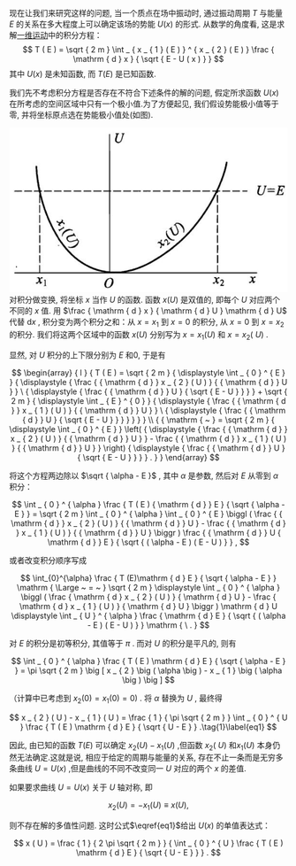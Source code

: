 现在让我们来研究这样的问题, 当一个质点在场中振动时, 通过振动周期 $T$ 与能量 $E$ 的关系在多大程度上可以确定该场的势能 $U ( x )$ 的形式. 从数学的角度看, 这是求解[一维运动](./11一维运动.md)中的积分方程：
$$
T ( E ) = \sqrt { 2 m } \int _ { x _ { 1 } ( E ) } ^ { x _ { 2 } ( E ) } \frac { \mathrm { d } x } { \sqrt { E - U ( x ) } }
$$
其中 $U ( x )$ 是未知函数, 而 $T ( E )$ 是已知函数.

我们先不考虑积分方程是否存在不符合下述条件的解的问题, 假定所求函数 $U ( x )$ 在所考虑的空间区域中只有一个极小值.为了方便起见, 我们假设势能极小值等于零, 并将坐标原点选在势能极小值处(如图).

![](images/e42fa225fc4d31daa62b22ba742caf77bf0c7ada91afdc77593e611eac01995f.jpg)  
对积分做变换, 将坐标 $x$ 当作 $U$ 的函数. 函数 $x ( U )$ 是双值的, 即每个 $U$ 对应两个不同的 $x$ 值. 用 $\frac { \mathrm { d } x } { \mathrm { d } U } \mathrm { d } U$ 代替 ${ \mathrm { d } } x$ , 积分变为两个积分之和：从 $x = x _ { 1 }$ 到 $x = 0$ 的积分, 从 $x = 0$ 到 $x = x _ { 2 }$ 的积分. 我们将这两个区域中的函数 $x ( U )$ 分别写为 $x = x _ { 1 } ( U )$ 和 $x = x _ { 2 } ( \mathrm { ~ } U )$ .

显然, 对 $U$ 积分的上下限分别为 $E$ 和0, 于是有

$$
\begin{array} { l }  { T ( E ) = \sqrt { 2 m } { \displaystyle \int _ { 0 } ^ { E } } { \displaystyle { \frac { { \mathrm { d } } x _ { 2 } ( U ) } { { \mathrm { d } } U } } \ { \displaystyle { \frac { { \mathrm { d } } U } { \sqrt { E - U } } } } + \sqrt { 2 m } { \displaystyle \int _ { E } ^ { 0 } } { \displaystyle { \frac { { \mathrm { d } } x _ { 1 } ( U ) } { { \mathrm { d } } U } } \ { \displaystyle { \frac { { \mathrm { d } } U } { \sqrt { E - U } } } } } } } \\  { { \mathrm { ~ } = \sqrt { 2 m } { \displaystyle \int _ { 0 } ^ { E } } \left( { \displaystyle { \frac { { \mathrm { d } } x _ { 2 } ( U ) } { { \mathrm { d } } U } } - \frac { { \mathrm { d } } x _ { 1 } ( U ) } { { \mathrm { d } } U } } \right) { \displaystyle { \frac { { \mathrm { d } } U } { \sqrt { E - U } } } } . } } \end{array}
$$

将这个方程两边除以 $\sqrt { \alpha - E }$ , 其中 $\alpha$ 是参数, 然后对 $E$ 从零到 $\alpha$ 积分：

$$
\int _ { 0 } ^ { \alpha } \frac { T ( E ) { \mathrm { d } } E } { \sqrt { \alpha - E } } = \sqrt { 2 m } \int _ { 0 } ^ { \alpha } \int _ { 0 } ^ { E } \biggl ( \frac { { \mathrm { d } } x _ { 2 } ( U ) } { { \mathrm { d } } U } - \frac { { \mathrm { d } } x _ { 1 } ( U ) } { { \mathrm { d } } U } \biggr ) \frac { { \mathrm { d } } U { \mathrm { d } } E } { \sqrt { ( \alpha - E ) ( E - U ) } } ,
$$

或者改变积分顺序写成

$$
\int_{0}^{\alpha} \frac { T (E)\mathrm { d } E } { \sqrt { \alpha - E } } \mathrm { \Large ~ = ~ } \sqrt { 2 m } \displaystyle \int _ { 0 } ^ { \alpha } \biggl ( \frac { \mathrm { d } x _ { 2 } ( U ) } { \mathrm { d } U } - \frac { \mathrm { d } x _ { 1 } ( U ) } { \mathrm { d } U } \biggr ) \mathrm { d } U \displaystyle \int _ { U } ^ { \alpha } \frac { \mathrm { d } E } { \sqrt { ( \alpha - E ) ( E - U ) } } \mathrm { \ . }
$$

对 $E$ 的积分是初等积分, 其值等于 $\pi$ . 而对 $U$ 的积分是平凡的, 则有

$$
\int _ { 0 } ^ { \alpha } \frac { T ( E ) \mathrm { d } E } { \sqrt { \alpha - E } } = \pi \sqrt { 2 m } \big [ x _ { 2 } \big ( \alpha \big ) - x _ { 1 } \big ( \alpha \big ) \big ]
$$

（计算中已考虑到 $x _ { 2 } ( 0 ) = x _ { 1 } ( 0 ) = 0$) . 将 $\alpha$ 替换为 $U$ , 最终得

$$
x _ { 2 } ( U ) - x _ { 1 } ( U ) = \frac { 1 } { \pi \sqrt { 2 m } } \int _ { 0 } ^ { U } \frac { T ( E ) \mathrm { d } E } { \sqrt { U - E } } .\tag{1}\label{eq1}
$$

因此, 由已知的函数 $T ( E )$ 可以确定 $x _ { 2 } ( U ) - x _ { 1 } ( U )$ ,但函数 $x _ { 2 } ( \ U )$ 和$x _ { 1 } ( U )$ 本身仍然无法确定.这就是说, 相应于给定的周期与能量的关系, 存在不止一条而是无穷多条曲线 $U = U ( x )$ ,但是曲线的不同不改变同一 $U$ 对应的两个 $x$ 的差值.

如果要求曲线 $U = U ( x )$ 关于 $U$ 轴对称, 即

$$
x _ { 2 } ( U ) = - x _ { 1 } ( U ) { \equiv } x ( U ) ,
$$

则不存在解的多值性问题. 这时公式$\eqref{eq1}$给出 $U ( x )$ 的单值表达式：

$$
x ( U ) = \frac { 1 } { 2 \pi \sqrt { 2 m } } { \int _ { 0 } ^ { U } \frac { T ( E ) \mathrm { d } E } { \sqrt { U - E } } } .
$$

